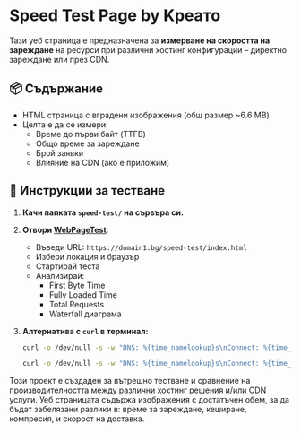 # Speed Test Page by Kреато

Тази уеб страница е предназначена за **измерване на скоростта на зареждане** на ресурси при различни хостинг конфигурации – директно зареждане или през CDN.

## 📦 Съдържание

- HTML страница с вградени изображения (общ размер ~6.6 MB)
- Целта е да се измери:
    - Време до първи байт (TTFB)
    - Общо време за зареждане
    - Брой заявки
    - Влияние на CDN (ако е приложим)

## 🚀 Инструкции за тестване

1. **Качи папката `speed-test/` на сървъра си.**

2. **Отвори [WebPageTest](https://www.webpagetest.org/)**:
    - Въведи URL: `https://domain1.bg/speed-test/index.html`
    - Избери локация и браузър
    - Стартирай теста
    - Анализирай:
        - First Byte Time
        - Fully Loaded Time
        - Total Requests
        - Waterfall диаграма

3. **Алтернатива с `curl` в терминал:**

   ```bash
   curl -o /dev/null -s -w "DNS: %{time_namelookup}s\nConnect: %{time_connect}s\nStart Transfer: %{time_starttransfer}s\nTotal: %{time_total}s\n" https://domain1.bg/speed-test/index.html

   curl -o /dev/null -s -w "DNS: %{time_namelookup}s\nConnect: %{time_connect}s\nStart Transfer: %{time_starttransfer}s\nTotal: %{time_total}s\n" https://domain2.bg/speed-test/index.html
   ```

Този проект е създаден за вътрешно тестване и сравнение на производителността между различни хостинг решения и/или CDN услуги. Уеб страницата съдържа изображения с достатъчен обем, за да бъдат забелязани разлики в: време за зареждане, кеширане, компресия, и скорост на доставка.